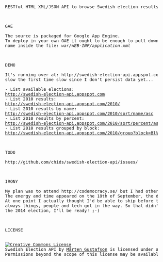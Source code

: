 <pre>
RESTful HTML XML/JSON API to browse Swedish election results



GAE

The source is packaged for Google App Engine.
To deploy in your own GAE it ought to be enough to pull down the source and adjust the aplication
name inside the file: <i>war/WEB-INF/application.xml</i>



DEMO

It's running over at: http://swedish-election-api.appspot.com and it's dead
slow the first time slow since I don't persist data yet...

- List available elections:
<a href="http://swedish-election-api.appspot.com">http://swedish-election-api.appspot.com</a>
- List 2010 results:
<a href="http://swedish-election-api.appspot.com/2010/">http://swedish-election-api.appspot.com/2010/</a>
- List 2010 results by name:
<a href="http://swedish-election-api.appspot.com/2010/sort/name/asc">http://swedish-election-api.appspot.com/2010/sort/name/asc</a>
- List 2010 results by percent:
<a href="http://swedish-election-api.appspot.com/2010/sort/percent/asc">http://swedish-election-api.appspot.com/2010/sort/percent/asc</a>
- List 2010 results grouped by block:
<a href="http://swedish-election-api.appspot.com/2010/group?block=Bl%C3%A5tt:M,C,FP,KD&block=R%C3%B6tt:S,MP,V&block=Mis%C3%A4r:SD">http://swedish-election-api.appspot.com/2010/group?block=Bl%C3%A5tt:M,C,FP,KD&block=R%C3%B6tt:S,MP,V&block=Mis%C3%A4r:SD</a>



TODO

http://github.com/chids/swedish-election-api/issues/



IRONY

My plan was to attend http://codemocracy.se/ but I had other plans and other things got in the way.
The energy and time appeared on the 18th of September, the day before the 2010 election in Sweden.
At one point I actually thought I'd be able to ship before the counting of votes started. But as
always things, people and tech got in the way. So that didn't happen which kinda sucks. But for
the 2014 election, I'll be ready! ;-)



LICENSE


<a rel="license" href="http://creativecommons.org/licenses/by/3.0/"><img alt="Creative Commons License" style="border-width:0" src="http://i.creativecommons.org/l/by/3.0/88x31.png" /></a><br /><span xmlns:dc="http://purl.org/dc/elements/1.1/" property="dc:title">Swedish Election API</span> by <a xmlns:cc="http://creativecommons.org/ns#" href="http://github.com/chids/swedish-election-api" property="cc:attributionName" rel="cc:attributionURL">Mårten Gustafson</a> is licensed under a <a rel="license" href="http://creativecommons.org/licenses/by/3.0/">Creative Commons Attribution 3.0 Unported License</a>.
Permissions beyond the scope of this license may be available at <a xmlns:cc="http://creativecommons.org/ns#" href="http://marten.gustafson.pp.se/" rel="cc:morePermissions">http://marten.gustafson.pp.se/</a
</pre>